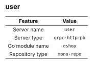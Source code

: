 ## user

| Feature             | Value          |
| :----------------: | :-----------: |
| Server name      |  `user`   |
| Server type        |  `grpc-http-pb`   |
| Go module name |  `eshop`  |
| Repository type   |  `mono-repo`  |

